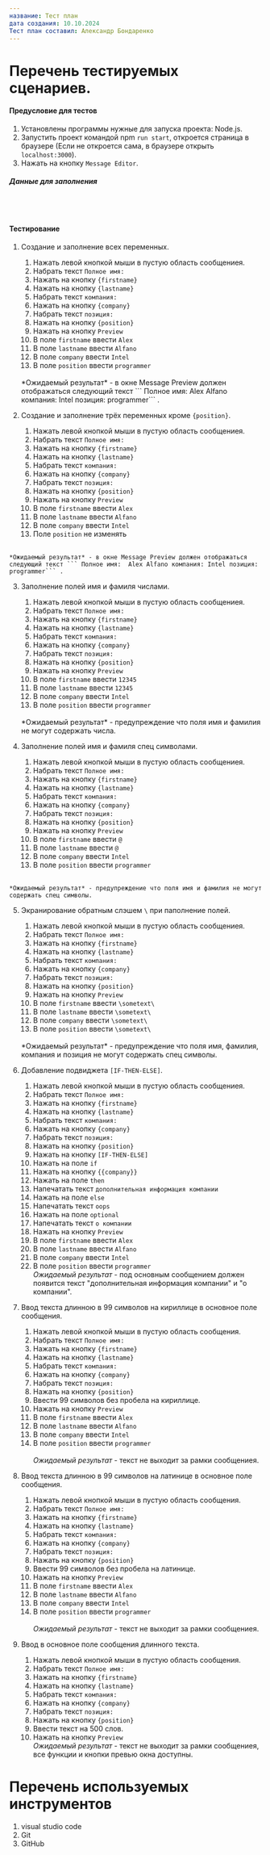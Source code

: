 ```yaml
---
название: Тест план
дата создания: 10.10.2024
Тест план составил: Александр Бондаренко
---
```


# Перечень тестируемых сценариев.

#### Предусловие для тестов
1. Установлены программы нужные для запуска проекта: Node.js.
2. Запустить проект командой npm ```run start```, откроется страница в браузере (Если не откроется сама, в браузере открыть ```localhost:3000```).
3. Нажать на кнопку ```Message Editor```.

##### Данные для заполнения

<br>

<br>

#### Тестирование 

  1. Создание и заполнение всех переменных.
     1. Нажать левой кнопкой мыши в пустую область сообщениея.
     2. Набрать текст ```Полное имя: ```
     3. Нажать на кнопку ```{firstname}```
     4. Нажать на кнопку ```{lastname}```
     5. Набрать текст ```компания: ```
     6. Нажать на кнопку ```{company}```
     7. Набрать текст ```позиция: ```
     8. Нажать на кнопку ```{position}```
     9. Нажать на кнопку ```Preview```
     10. В поле ```firstname``` ввести ```Alex```
     11. В поле ```lastname``` ввести ```Alfano``` 
     12. В поле ```company``` ввести ```Intel``` 
     13. В поле ```position``` ввести ```programmer``` 
        <br>
      *Ожидаемый результат* - в окне Message Preview должен отображаться следующий текст ``` Полное имя:  Alex Alfano компания: Intel позиция: programmer``` .

  2. Создание и заполнение трёх переменных кроме ```{position}```.
     1. Нажать левой кнопкой мыши в пустую область сообщениея.
     2. Набрать текст ```Полное имя: ```
     3. Нажать на кнопку ```{firstname}```
     4. Нажать на кнопку ```{lastname}```
     5. Набрать текст ```компания: ```
     6. Нажать на кнопку ```{company}```
     7. Набрать текст ```позиция: ```
     8. Нажать на кнопку ```{position}```
     9. Нажать на кнопку ```Preview```
     10. В поле ```firstname``` ввести ```Alex```
     11. В поле ```lastname``` ввести ```Alfano``` 
     12. В поле ```company``` ввести ```Intel``` 
     13. Поле ```position``` не изменять 
        <br>
    *Ожидаемый результат* - в окне Message Preview должен отображаться следующий текст ``` Полное имя:  Alex Alfano компания: Intel позиция: programmer``` .

  3. Заполнение полей имя и фамиля числами.
     1. Нажать левой кнопкой мыши в пустую область сообщениея.
     2. Набрать текст ```Полное имя: ```
     3. Нажать на кнопку ```{firstname}```
     4. Нажать на кнопку ```{lastname}```
     5. Набрать текст ```компания: ```
     6. Нажать на кнопку ```{company}```
     7. Набрать текст ```позиция: ```
     8. Нажать на кнопку ```{position}```
     9. Нажать на кнопку ```Preview```
     10. В поле ```firstname``` ввести ```12345```
     11. В поле ```lastname``` ввести ```12345``` 
     12. В поле ```company``` ввести ```Intel``` 
     13. В поле ```position``` ввести ```programmer``` 
        <br>
      *Ожидаемый результат* - предупреждение что поля имя и фамилия не могут содержать числа.

  4. Заполнение полей имя и фамиля спец символами.
     1. Нажать левой кнопкой мыши в пустую область сообщениея.
     2. Набрать текст ```Полное имя: ```
     3. Нажать на кнопку ```{firstname}```
     4. Нажать на кнопку ```{lastname}```
     5. Набрать текст ```компания: ```
     6. Нажать на кнопку ```{company}```
     7. Набрать текст ```позиция: ```
     8. Нажать на кнопку ```{position}```
     9. Нажать на кнопку ```Preview```
     10. В поле ```firstname``` ввести ```@```
     11. В поле ```lastname``` ввести ```@``` 
     12. В поле ```company``` ввести ```Intel``` 
     13. В поле ```position``` ввести ```programmer``` 
        <br>
    *Ожидаемый результат* - предупреждение что поля имя и фамилия не могут содержать спец символы.

  5. Экранирование обратным слэшем ```\``` при паполнение полей.
     1. Нажать левой кнопкой мыши в пустую область сообщениея.
     2. Набрать текст ```Полное имя: ```
     3. Нажать на кнопку ```{firstname}```
     4. Нажать на кнопку ```{lastname}```
     5. Набрать текст ```компания: ```
     6. Нажать на кнопку ```{company}```
     7. Набрать текст ```позиция: ```
     8. Нажать на кнопку ```{position}```
     9. Нажать на кнопку ```Preview```
     10. В поле ```firstname``` ввести ```\sometext\```
     11. В поле ```lastname``` ввести ```\sometext\``` 
     12. В поле ```company``` ввести ```\sometext\``` 
     13. В поле ```position``` ввести ```\sometext\``` 
        <br>
      *Ожидаемый результат* - предупреждение что поля имя, фамилия, компания и позиция не могут содержать спец символы.
  

  2. Добавление подвиджета ```[IF-THEN-ELSE]```.
     1. Нажать левой кнопкой мыши в пустую область сообщениея.
     2. Набрать текст ```Полное имя: ```
     3. Нажать на кнопку ```{firstname}```
     4. Нажать на кнопку ```{lastname}```
     5. Набрать текст ```компания: ```
     6. Нажать на кнопку ```{company}```
     7. Набрать текст ```позиция: ```
     8. Нажать на кнопку ```{position}```
     9. Нажать на кнопку ```[IF-THEN-ELSE]```
     10. Нажать на поле ```if```
     11. Нажать на кнопку ```{{company}}```
     12. Нажать на поле ```then```
     13. Напечатать текст ```дополнительная информация компании```
     14. Нажать на поле ```else```
     15. Напечатать текст ```oops```
     16. Нажать на поле ```optional```
     17. Напечатать текст ```о компании```
     18. Нажать на кнопку ```Preview```
     19. В поле ```firstname``` ввести ```Alex```
     7. В поле ```lastname``` ввести ```Alfano``` 
     8. В поле ```company``` ввести ```Intel``` 
     9. В поле ```position``` ввести ```programmer```
        <br>
      *Ожидаемый результат* - под  основным сообщением должен появится текст "дополнительная информация компании" и "о компании".
     
2. Ввод текста длинною в 99 символов на кириллице в основное поле сообщения.
     1. Нажать левой кнопкой мыши в пустую область сообщения.
     2. Набрать текст ```Полное имя: ```
     3. Нажать на кнопку ```{firstname}```
     4. Нажать на кнопку ```{lastname}```
     5. Набрать текст ```компания: ```
     6. Нажать на кнопку ```{company}```
     7. Набрать текст ```позиция: ```
     8. Нажать на кнопку ```{position}```
     9. Ввести 99 символов без пробела на кириллице.
     10. Нажать на кнопку ```Preview```
     11. В поле ```firstname``` ввести ```Alex```
     12. В поле ```lastname``` ввести ```Alfano``` 
     13. В поле ```company``` ввести ```Intel``` 
     14. В поле ```position``` ввести ```programmer```  
        <br>
      *Ожидаемый результат* - текст не выходит за рамки сообщениея.

2. Ввод текста длинною в 99 символов на латинице в основное поле сообщения.
     1. Нажать левой кнопкой мыши в пустую область сообщения.
     2. Набрать текст ```Полное имя: ```
     3. Нажать на кнопку ```{firstname}```
     4. Нажать на кнопку ```{lastname}```
     5. Набрать текст ```компания: ```
     6. Нажать на кнопку ```{company}```
     7. Набрать текст ```позиция: ```
     8. Нажать на кнопку ```{position}```
     9. Ввести 99 символов без пробела на латинице.
     10. Нажать на кнопку ```Preview```
     11. В поле ```firstname``` ввести ```Alex```
     12. В поле ```lastname``` ввести ```Alfano``` 
     13. В поле ```company``` ввести ```Intel``` 
     14. В поле ```position``` ввести ```programmer```  
        <br>
      *Ожидаемый результат* - текст не выходит за рамки сообщениея.

2. Ввод в основное поле сообщения длинного текста.
     1. Нажать левой кнопкой мыши в пустую область сообщения.
     2. Набрать текст ```Полное имя: ```
     3. Нажать на кнопку ```{firstname}```
     4. Нажать на кнопку ```{lastname}```
     5. Набрать текст ```компания: ```
     6. Нажать на кнопку ```{company}```
     7. Набрать текст ```позиция: ```
     8. Нажать на кнопку ```{position}```
     9. Ввести текст на 500 слов.
     10. Нажать на кнопку ```Preview```
        <br>
      *Ожидаемый результат* - текст не выходит за рамки сообщениея, все функции и кнопки превью окна доступны.
     

# Перечень используемых инструментов

1. visual studio code
2. Git
3. GitHub
